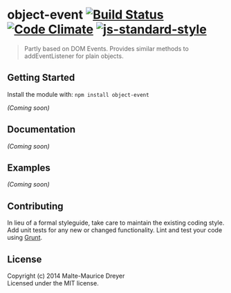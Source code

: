 # object-event [![Build Status](https://travis-ci.org/ileri/object-event.svg?branch=master)](https://travis-ci.org/ileri/object-event) [![Code Climate](https://codeclimate.com/github/ileri/object-event/badges/gpa.svg)](https://codeclimate.com/github/ileri/object-event) [![js-standard-style](https://img.shields.io/badge/code%20style-standard-brightgreen.svg?style=flat)](https://github.com/feross/standard)
> Partly based on DOM Events. Provides similar methods to addEventListener for plain objects.


## Getting Started

Install the module with: `npm install object-event`

_(Coming soon)_


## Documentation

_(Coming soon)_


## Examples

_(Coming soon)_


## Contributing

In lieu of a formal styleguide, take care to maintain the existing coding style. Add unit tests for any new or changed functionality. Lint and test your code using [Grunt](http://gruntjs.com).


## License

Copyright (c) 2014 Malte-Maurice Dreyer  
Licensed under the MIT license.
